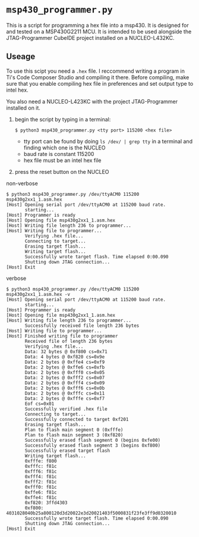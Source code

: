# `msp430_programmer.py`

This is a script for programming a hex file into a msp430. It is designed for and tested on a MSP430G2211 MCU.
It is intended to be used alongside the JTAG-Programmer CubeIDE project installed on a NUCLEO-L432KC.

## Useage

To use this scipt you need a `.hex` file. I reccommend writing a program in Ti's Code Composer Studio and compiling it there.
Before compiling, make sure that you enable compiling hex file in preferences and set output type to intel hex.

You also need a NUCLEO-L423KC with the project JTAG-Programmer installed on it. 

1. begin the script by typing in a terminal:

	`$ python3 msp430_programmer.py <tty port> 115200 <hex file>`

	- tty port can be found by doing `ls /dev/ | grep tty` in a terminal and finding which one is the NUCLEO
	- baud rate is constant 115200
	- hex file must be an intel hex file
	
2. press the reset button on the NUCLEO

non-verbose
```
$ python3 msp430_programmer.py /dev/ttyACM0 115200 msp430g2xx1_1.asm.hex
[Host] Opening serial port /dev/ttyACM0 at 115200 baud rate.
       starting...
[Host] Programmer is ready
[Host] Opening file msp430g2xx1_1.asm.hex
[Host] Writing file length 236 to programmer...
[Host] Writing file to programmer...
       Verifying .hex file...
       Connecting to target...
       Erasing target flash...
       Writing target flash...
       Successfully wrote target flash. Time elapsed 0:00.090
       Shutting down JTAG connection...
[Host] Exit
```

verbose
```
$ python3 msp430_programmer.py /dev/ttyACM0 115200 msp430g2xx1_1.asm.hex -v
[Host] Opening serial port /dev/ttyACM0 at 115200 baud rate.
       starting...
[Host] Programmer is ready
[Host] Opening file msp430g2xx1_1.asm.hex
[Host] Writing file length 236 to programmer...
       Successfully received file length 236 bytes
[Host] Writing file to programmer...
[Host] Finished writing file to programmer
       Received file of length 236 bytes
       Verifying .hex file...
       Data: 32 bytes @ 0xf800 cs=0x71
       Data: 4 bytes @ 0xf820 cs=0x9e
       Data: 2 bytes @ 0xffe4 cs=0xf9
       Data: 2 bytes @ 0xffe6 cs=0xfb
       Data: 2 bytes @ 0xfff0 cs=0x05
       Data: 2 bytes @ 0xfff2 cs=0x07
       Data: 2 bytes @ 0xfff4 cs=0x09
       Data: 2 bytes @ 0xfff6 cs=0x0b
       Data: 2 bytes @ 0xfffc cs=0x11
       Data: 2 bytes @ 0xfffe cs=0xf7
       Eof cs=0x01
       Successfully verified .hex file
       Connecting to target...
       Successfully connected to target 0xf201
       Erasing target flash...
       Plan to flash main segment 0 (0xfffe)
       Plan to flash main segment 3 (0xf820)
       Successfully erased flash segment 0 (begins 0xfe00)
       Successfully erased flash segment 3 (begins 0xf800)
       Successfully erased target flash
       Writing target flash...
       0xfffe: f800
       0xfffc: f81c
       0xfff6: f81c
       0xfff4: f81c
       0xfff2: f81c
       0xfff0: f81c
       0xffe6: f81c
       0xffe4: f81c
       0xf820: 3ffd4303
       0xf800: 4031028040b25a800120d3d20022e3d20021403f5000831f23fe3ff9d0320010
       Successfully wrote target flash. Time elapsed 0:00.090
       Shutting down JTAG connection...
[Host] Exit
```

